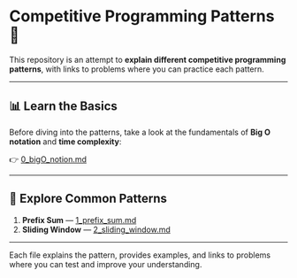 # Competitive Programming Patterns 📘

This repository is an attempt to **explain different competitive programming patterns**, with links to problems where you can practice each pattern.

---

## 📊 Learn the Basics
Before diving into the patterns, take a look at the fundamentals of **Big O notation** and **time complexity**:

👉 [0_bigO_notion.md](./0_bigO_notion.md)

---

## 🧩 Explore Common Patterns

1. **Prefix Sum** — [1_prefix_sum.md](./1_prefix_sum.md)  
2. **Sliding Window** — [2_sliding_window.md](./2_sliding_window.md)

---

Each file explains the pattern, provides examples, and links to problems where you can test and improve your understanding.
